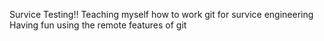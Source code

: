 Survice Testing!!
Teaching myself how to work git for survice engineering
Having fun using the remote features of git
